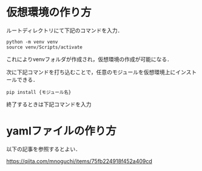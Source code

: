 # 仮想環境の作り方

ルートディレクトリにて下記のコマンドを入力．

```
python -m venv venv 
source venv/Scripts/activate
```

これによりvenvフォルダが作成され，仮想環境の作成が可能になる．

次に下記コマンドを打ち込むことで，任意のモジュールを仮想環境上にインストールできる．

```
pip install {モジュール名}
```

終了するときは下記コマンドを入力


# yamlファイルの作り方

以下の記事を参照するとよい．

https://qiita.com/mnoguchi/items/75fb224918f452a409cd




